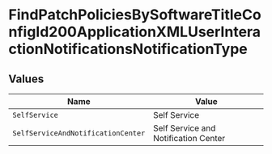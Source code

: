 # FindPatchPoliciesBySoftwareTitleConfigId200ApplicationXMLUserInteractionNotificationsNotificationType


## Values

| Name                                 | Value                                |
| ------------------------------------ | ------------------------------------ |
| `SelfService`                        | Self Service                         |
| `SelfServiceAndNotificationCenter`   | Self Service and Notification Center |